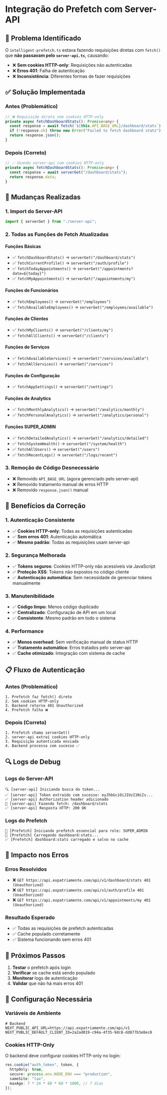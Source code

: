 # Integração do Prefetch com Server-API

## 🎯 **Problema Identificado**

O `intelligent-prefetch.ts` estava fazendo requisições diretas com `fetch()` que **não passavam pelo `server-api.ts`**, causando:

- ❌ **Sem cookies HTTP-only**: Requisições não autenticadas
- ❌ **Erros 401**: Falha de autenticação
- ❌ **Inconsistência**: Diferentes formas de fazer requisições

## ✅ **Solução Implementada**

### **Antes (Problemático)**

```typescript
// ❌ Requisição direta sem cookies HTTP-only
private async fetchDashboardStats(): Promise<any> {
  const response = await fetch(`${this.API_BASE_URL}/dashboard/stats`);
  if (!response.ok) throw new Error("Failed to fetch dashboard stats");
  return response.json();
}
```

### **Depois (Correto)**

```typescript
// ✅ Usando server-api com cookies HTTP-only
private async fetchDashboardStats(): Promise<any> {
  const response = await serverGet("/dashboard/stats");
  return response.data;
}
```

## 🔧 **Mudanças Realizadas**

### **1. Import do Server-API**

```typescript
import { serverGet } from "./server-api";
```

### **2. Todas as Funções de Fetch Atualizadas**

#### **Funções Básicas**

- ✅ `fetchDashboardStats()` → `serverGet("/dashboard/stats")`
- ✅ `fetchCurrentProfile()` → `serverGet("/auth/profile")`
- ✅ `fetchTodayAppointments()` → `serverGet("/appointments?date=${today}")`
- ✅ `fetchMyAppointments()` → `serverGet("/appointments/my")`

#### **Funções de Funcionários**

- ✅ `fetchEmployees()` → `serverGet("/employees")`
- ✅ `fetchAvailableEmployees()` → `serverGet("/employees/available")`

#### **Funções de Clientes**

- ✅ `fetchMyClients()` → `serverGet("/clients/my")`
- ✅ `fetchAllClients()` → `serverGet("/clients")`

#### **Funções de Serviços**

- ✅ `fetchAvailableServices()` → `serverGet("/services/available")`
- ✅ `fetchAllServices()` → `serverGet("/services")`

#### **Funções de Configuração**

- ✅ `fetchAppSettings()` → `serverGet("/settings")`

#### **Funções de Analytics**

- ✅ `fetchMonthlyAnalytics()` → `serverGet("/analytics/monthly")`
- ✅ `fetchPersonalAnalytics()` → `serverGet("/analytics/personal")`

#### **Funções SUPER_ADMIN**

- ✅ `fetchDetailedAnalytics()` → `serverGet("/analytics/detailed")`
- ✅ `fetchSystemHealth()` → `serverGet("/system/health")`
- ✅ `fetchAllUsers()` → `serverGet("/users")`
- ✅ `fetchRecentLogs()` → `serverGet("/logs/recent")`

### **3. Remoção de Código Desnecessário**

- ❌ Removido `API_BASE_URL` (agora gerenciado pelo server-api)
- ❌ Removido tratamento manual de erros HTTP
- ❌ Removido `response.json()` manual

## 🚀 **Benefícios da Correção**

### **1. Autenticação Consistente**

- ✅ **Cookies HTTP-only**: Todas as requisições autenticadas
- ✅ **Sem erros 401**: Autenticação automática
- ✅ **Mesmo padrão**: Todas as requisições usam server-api

### **2. Segurança Melhorada**

- ✅ **Tokens seguros**: Cookies HTTP-only não acessíveis via JavaScript
- ✅ **Proteção XSS**: Tokens não expostos no código cliente
- ✅ **Autenticação automática**: Sem necessidade de gerenciar tokens manualmente

### **3. Manutenibilidade**

- ✅ **Código limpo**: Menos código duplicado
- ✅ **Centralizado**: Configuração de API em um local
- ✅ **Consistente**: Mesmo padrão em todo o sistema

### **4. Performance**

- ✅ **Menos overhead**: Sem verificação manual de status HTTP
- ✅ **Tratamento automático**: Erros tratados pelo server-api
- ✅ **Cache otimizado**: Integração com sistema de cache

## 📋 **Fluxo de Autenticação**

### **Antes (Problemático)**

```
1. Prefetch faz fetch() direto
2. Sem cookies HTTP-only
3. Backend retorna 401 Unauthorized
4. Prefetch falha ❌
```

### **Depois (Correto)**

```
1. Prefetch chama serverGet()
2. server-api extrai cookies HTTP-only
3. Requisição autenticada enviada
4. Backend processa com sucesso ✅
```

## 🔍 **Logs de Debug**

### **Logs do Server-API**

```
🔍 [server-api] Iniciando busca do token...
✅ [server-api] Token extraído com sucesso: eyJhbGciOiJIUzI1NiIs...
✅ [server-api] Authorization header adicionado
📡 [server-api] Fazendo fetch: /dashboard/stats
✅ [server-api] Resposta HTTP: 200 OK
```

### **Logs do Prefetch**

```
🚀 [Prefetch] Iniciando prefetch essencial para role: SUPER_ADMIN
🔄 [Prefetch] Carregando dashboard:stats...
✅ [Prefetch] dashboard:stats carregado e salvo no cache
```

## 🎯 **Impacto nos Erros**

### **Erros Resolvidos**

- ❌ `GET https://api.expatriamente.com/api/v1/dashboard/stats 401 (Unauthorized)`
- ❌ `GET https://api.expatriamente.com/api/v1/auth/profile 401 (Unauthorized)`
- ❌ `GET https://api.expatriamente.com/api/v1/appointments/my 401 (Unauthorized)`

### **Resultado Esperado**

- ✅ Todas as requisições de prefetch autenticadas
- ✅ Cache populado corretamente
- ✅ Sistema funcionando sem erros 401

## 📝 **Próximos Passos**

1. **Testar** o prefetch após login
2. **Verificar** se cache está sendo populado
3. **Monitorar** logs de autenticação
4. **Validar** que não há mais erros 401

## 🔧 **Configuração Necessária**

### **Variáveis de Ambiente**

```env
# Backend
NEXT_PUBLIC_API_URL=https://api.expatriamente.com/api/v1
NEXT_PUBLIC_DEFAULT_CLIENT_ID=2a2ad019-c94a-4f35-9dc8-dd877b3e8ec8
```

### **Cookies HTTP-Only**

O backend deve configurar cookies HTTP-only no login:

```typescript
res.cookie("auth_token", token, {
  httpOnly: true,
  secure: process.env.NODE_ENV === "production",
  sameSite: "lax",
  maxAge: 7 * 24 * 60 * 60 * 1000, // 7 dias
});
```
